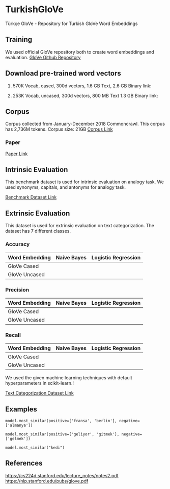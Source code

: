 # TurkishGloVe
Türkçe GloVe - Repository for Turkish GloVe Word Embeddings

## Training

We used official GloVe repository both to create word embeddings and evaluation.
<a href="https://github.com/stanfordnlp/GloVe">GloVe Github Repository</a>

## Download pre-trained word vectors

1. 570K Vocab, cased, 300d vectors, 1.6 GB Text, 2.6 GB Binary link: 

2. 253K Vocab, uncased, 300d vectors, 800 MB Text 1.3 GB Binary link:

## Corpus
Corpus collected from January-December 2018 Commoncrawl.
This corpus has 2,736M tokens.
Corpus size: 21GB
<a href="http://data.statmt.org/cc-100/tr.txt.xz">Corpus Link</a>

### Paper
<a href="https://arxiv.org/pdf/1911.02116.pdf">Paper Link</a>

## Intrinsic Evaluation
This benchmark dataset is used for intrinsic evaluation on analogy task.
We used synonyms, capitals, and antonyms for analogy task. 

<a href="https://figshare.com/articles/dataset/Turkish_Word_embedding_benchmark_seed_dataset/10026818">Benchmark Dataset Link</a>


## Extrinsic Evaluation
This dataset is used for extrinsic evaluation on text categorization.
The dataset has 7 different classes. 

### Accuracy

|  Word Embedding  | Naive Bayes | Logistic Regression | 
|:-----------------|:-----------:|:-------------------:|
|  GloVe Cased     |     		|					  |  
|  GloVe Uncased   |     		|					  |


### Precision

|  Word Embedding | Naive Bayes | Logistic Regression | 
|:----------------|:-----------:|:-------------------:|  
|  GloVe Cased    |     		|					  |  
|  GloVe Uncased  |     		|					  |

### Recall

|  Word Embedding | Naive Bayes | Logistic Regression | 
|:----------------|:-----------:|:-------------------:| 
|  GloVe Cased    |     		|					  |  
|  GloVe Uncased  |     		|					  |


We used the given machine learning techniques with default hyperparameters in scikit-learn.!

<a href="https://www.kaggle.com/savasy/ttc4900">Text Categorization Dataset Link</a>

## Examples

```
model.most_similar(positive=['fransa', 'berlin'], negative=['almanya'])
```


```
model.most_similar(positive=['geliyor', 'gitmek'], negative=['gelmek'])
```



```
model.most_similar("kedi")
```



## References
https://cs224d.stanford.edu/lecture_notes/notes2.pdf
https://nlp.stanford.edu/pubs/glove.pdf

